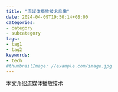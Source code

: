```yaml
---
title: "流媒体播放技术鸟瞰"
date: 2024-04-09T19:50:14+08:00
categories:
- category
- subcategory
tags:
- tag1
- tag2
keywords:
- tech
#thumbnailImage: //example.com/image.jpg
---
```

本文介绍流媒体播放技术
<!--more-->

